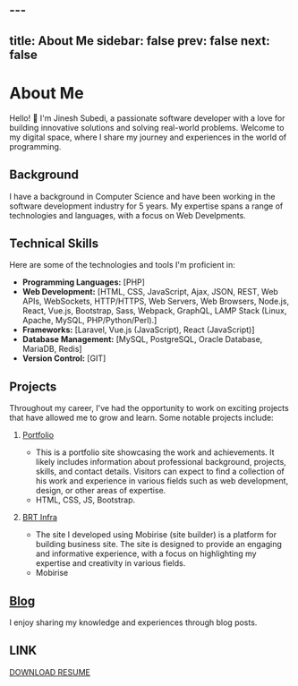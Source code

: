 ## ---
title: About Me
sidebar: false
prev: false
next: false
---

# About Me

Hello! 👋 I'm Jinesh Subedi, a passionate software developer with a love for building innovative solutions and solving real-world problems. Welcome to my digital space, where I share my journey and experiences in the world of programming.

## Background

I have a background in Computer Science and have been working in the software development industry for 5 years. My expertise spans a range of technologies and languages, with a focus on Web Develpments.

## Technical Skills

Here are some of the technologies and tools I'm proficient in:

- **Programming Languages:** [PHP]
- **Web Development:** [HTML, CSS, JavaScript, Ajax, JSON, REST, Web APIs, WebSockets, HTTP/HTTPS, Web Servers, Web Browsers, Node.js, React, Vue.js, Bootstrap, Sass, Webpack, GraphQL, LAMP Stack (Linux, Apache, MySQL, PHP/Python/Perl).]
- **Frameworks:** [Laravel, Vue.js (JavaScript), React (JavaScript)]
- **Database Management:** [MySQL, PostgreSQL, Oracle Database, MariaDB, Redis]
- **Version Control:** [GIT]

## Projects

Throughout my career, I've had the opportunity to work on exciting projects that have allowed me to grow and learn. Some notable projects include:

1. [Portfolio](https://jineshsubedi.com.np/)
   - This is a portfolio site showcasing the work and achievements. It likely includes information about professional background, projects, skills, and contact details. Visitors can expect to find a collection of his work and experience in various fields such as web development, design, or other areas of expertise.
   - HTML, CSS, JS, Bootstrap.

2. [BRT Infra](https://brtinfra.com.np/)
   - The site I developed using Mobirise (site builder) is a platform for building business site. The site is designed to provide an engaging and informative experience, with a focus on highlighting my expertise and creativity in various fields. 
   - Mobirise

## [Blog](./blog)

I enjoy sharing my knowledge and experiences through blog posts.


## LINK
[DOWNLOAD RESUME](./standardCV.pdf)
